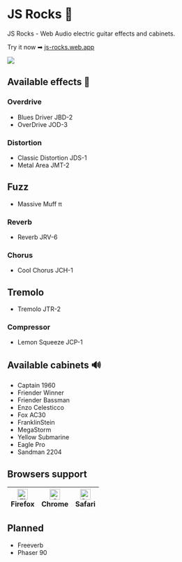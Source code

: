 # JS Rocks 🤘

JS Rocks - Web Audio electric guitar effects and cabinets.

Try it now ➡ [js-rocks.web.app](https://js-rocks.web.app)

![](https://github.com/vitaliy-bobrov/js-rocks/blob/master/src/assets/og-image.jpg)

## Available effects 🎸

### Overdrive

- Blues Driver JBD-2
- OverDrive JOD-3

### Distortion

- Classic Distortion JDS-1
- Metal Area JMT-2

## Fuzz
- Massive Muff π

### Reverb

- Reverb JRV-6

### Chorus

- Cool Chorus JCH-1

## Tremolo

- Tremolo JTR-2

### Compressor

- Lemon Squeeze JCP-1

## Available cabinets 🔊

- Captain 1960
- Friender Winner
- Friender Bassman
- Enzo Celesticco
- Fox AC30
- FranklinStein
- MegaStorm
- Yellow Submarine
- Eagle Pro
- Sandman 2204

## Browsers support

| [<img src="https://raw.githubusercontent.com/alrra/browser-logos/master/src/firefox/firefox_48x48.png" alt="Firefox" width="24px" height="24px" />](http://godban.github.io/browsers-support-badges/)</br>Firefox | [<img src="https://raw.githubusercontent.com/alrra/browser-logos/master/src/chrome/chrome_48x48.png" alt="Chrome" width="24px" height="24px" />](http://godban.github.io/browsers-support-badges/)</br>Chrome | [<img src="https://raw.githubusercontent.com/alrra/browser-logos/master/src/safari/safari_48x48.png" alt="Safari" width="24px" height="24px" />](http://godban.github.io/browsers-support-badges/)</br>Safari |
| --------- | --------- | --------- |

## Planned
- Freeverb
- Phaser 90

